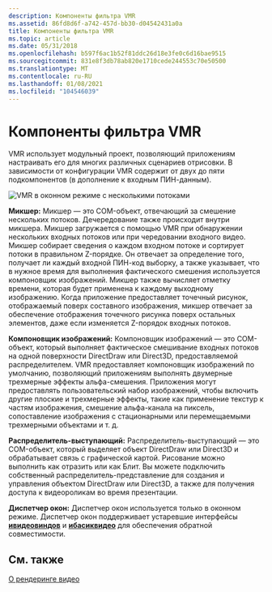 ```yaml
---
description: Компоненты фильтра VMR
ms.assetid: 86fd8d6f-a742-457d-bb30-d04542431a0a
title: Компоненты фильтра VMR
ms.topic: article
ms.date: 05/31/2018
ms.openlocfilehash: b597f6ac1b52f81ddc26d18e3fe0c6d16bae9515
ms.sourcegitcommit: 831e8f3db78ab820e1710cede244553c70e50500
ms.translationtype: MT
ms.contentlocale: ru-RU
ms.lasthandoff: 01/08/2021
ms.locfileid: "104546039"
---
```

# <a name="vmr-filter-components"></a>Компоненты фильтра VMR

VMR использует модульный проект, позволяющий приложениям настраивать его для многих различных сценариев отрисовки. В зависимости от конфигурации VMR содержит от двух до пяти подкомпонентов (в дополнение к входным ПИН-данным).

![VMR в оконном режиме с несколькими потоками](images/vmr-multiple-streams.png)

**Микшер:** Микшер — это COM-объект, отвечающий за смешение нескольких потоков. Дечередование также происходит внутри микшера. Микшер загружается с помощью VMR при обнаружении нескольких входных потоков или при чередовании входного видео. Микшер собирает сведения о каждом входном потоке и сортирует потоки в правильном Z-порядке. Он отвечает за определение того, получает ли каждый входной ПИН-код выборку, а также указывает, что в нужное время для выполнения фактического смешения используется компоновщик изображений. Микшер также вычисляет отметку времени, которая будет применена к каждому выходному изображению. Когда приложение предоставляет точечный рисунок, отображаемый поверх составного изображения, микшер отвечает за обеспечение отображения точечного рисунка поверх остальных элементов, даже если изменяется Z-порядок входных потоков.

**Компоновщик изображений:** Компоновщик изображений — это COM-объект, который выполняет фактическое смешивание входных потоков на одной поверхности DirectDraw или Direct3D, предоставляемой распределителем. VMR предоставляет компоновщик изображений по умолчанию, позволяющий приложениям выполнять двумерные трехмерные эффекты альфа-смешения. Приложения могут предоставлять пользовательский набор изображений, чтобы включить другие плоские и трехмерные эффекты, такие как применение текстур к частям изображения, смешение альфа-канала на пиксель, сопоставление изображения с стационарными или перемещаемыми трехмерными объектами и т. д.

**Распределитель-выступающий:** Распределитель-выступающий — это COM-объект, который выделяет объект DirectDraw или Direct3D и обрабатывает связь с графической картой. Рисование можно выполнить как отразить или как Блит. Вы можете подключить собственный распределитель-представление для создания и управления объектом DirectDraw или Direct3D, а также для получения доступа к видеороликам во время презентации.

**Диспетчер окон:** Диспетчер окон используется только в оконном режиме. Диспетчер окон поддерживает устаревшие интерфейсы [**ивидеовиндов**](/windows/desktop/api/Control/nn-control-ivideowindow) и [**ибасиквидео**](/windows/desktop/api/Control/nn-control-ibasicvideo) для обеспечения обратной совместимости.

## <a name="related-topics"></a>См. также

<dl> <dt>

[О рендеринге видео](about-the-video-mixing-render.md)
</dt> </dl>

 

 



